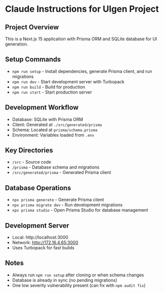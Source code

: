 # Claude Instructions for UIgen Project

## Project Overview
This is a Next.js 15 application with Prisma ORM and SQLite database for UI generation.

## Setup Commands
- `npm run setup` - Install dependencies, generate Prisma client, and run migrations
- `npm run dev` - Start development server with Turbopack
- `npm run build` - Build for production
- `npm run start` - Start production server

## Development Workflow
- Database: SQLite with Prisma ORM
- Client: Generated at `./src/generated/prisma`
- Schema: Located at `prisma/schema.prisma`
- Environment: Variables loaded from `.env`

## Key Directories
- `/src` - Source code
- `/prisma` - Database schema and migrations
- `/src/generated/prisma` - Generated Prisma client

## Database Operations
- `npx prisma generate` - Generate Prisma client
- `npx prisma migrate dev` - Run development migrations
- `npx prisma studio` - Open Prisma Studio for database management

## Development Server
- Local: http://localhost:3000
- Network: http://172.16.4.65:3000
- Uses Turbopack for fast builds

## Notes
- Always run `npm run setup` after cloning or when schema changes
- Database is already in sync (no pending migrations)
- One low severity vulnerability present (can fix with `npm audit fix`)